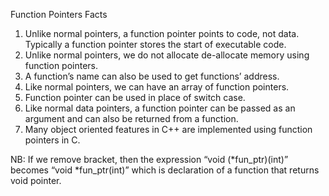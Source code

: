 Function Pointers Facts 
1) Unlike normal pointers, a function pointer points to code, not data. Typically a function pointer stores the start of executable code.
2) Unlike normal pointers, we do not allocate de-allocate memory using function pointers. 
3) A function’s name can also be used to get functions’ address. 
4) Like normal pointers, we can have an array of function pointers.
5) Function pointer can be used in place of switch case.
6) Like normal data pointers, a function pointer can be passed as an argument and can also be returned from a function.
7) Many object oriented features in C++ are implemented using function pointers in C.

NB: If we remove bracket, then the expression “void (*fun_ptr)(int)” becomes “void *fun_ptr(int)” which is declaration of a function that returns void pointer.
